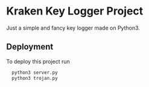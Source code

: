 # Kraken Key Logger Project



Just a simple and fancy key logger made on Python3. 

## Deployment

To deploy this project run

```bash
  python3 server.py 
  python3 trojan.py
```

